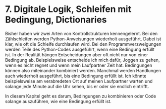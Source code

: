 # 7. Digitale Logik, Schleifen mit Bedingung, Dictionaries

Bisher haben wir zwei Arten von Kontrollstrukturen kennengelernt. Bei den
Zählschleifen werden Python-Anweisungen wiederholt ausgeführt. Dabei ist klar,
wie oft die Schleife durchlaufen wird. Bei den Programmverzweigungen werden
Teile des Python-Codes ausgeführt, wenn eine Bedingung erfüllt ist. In der
Realität hängen Entscheidungen aber oft nicht nur von einer Bedingung ab.
Beispielsweise entscheide ich mich dafür, Joggen zu gehen, wenn es nicht regnet
und wenn mein Laufpartner Zeit hat. Bedingungen können also miteinander
kombiniert werden. Manchmal werden Handlungen auch wiederholt ausgeführt, bis
eine Bedingung erfüllt ist. Ich könnte beispielsweise am verabredeten Ort auf
meinen Laufpartner warten und solange jede Minute auf die Uhr sehen, bis er oder
sie endlich eintrifft.

In diesem Kapitel geht es darum, Bedingungen zu kombinieren oder Code solange
auszuführen, wie eine Bedingung erfüllt ist.
